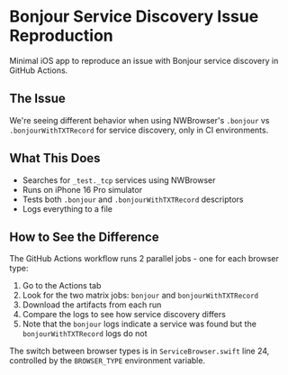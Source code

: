 # Bonjour Service Discovery Issue Reproduction

Minimal iOS app to reproduce an issue with Bonjour service discovery in GitHub Actions.

## The Issue

We're seeing different behavior when using NWBrowser's `.bonjour` vs `.bonjourWithTXTRecord` for service discovery, only in CI environments.

## What This Does

- Searches for `_test._tcp` services using NWBrowser
- Runs on iPhone 16 Pro simulator
- Tests both `.bonjour` and `.bonjourWithTXTRecord` descriptors
- Logs everything to a file

## How to See the Difference

The GitHub Actions workflow runs 2 parallel jobs - one for each browser type:

1. Go to the Actions tab
2. Look for the two matrix jobs: `bonjour` and `bonjourWithTXTRecord`
3. Download the artifacts from each run
4. Compare the logs to see how service discovery differs
5. Note that the `bonjour` logs indicate a service was found but the `bonjourWithTXTRecord` logs do not

The switch between browser types is in `ServiceBrowser.swift` line 24, controlled by the `BROWSER_TYPE` environment variable.
